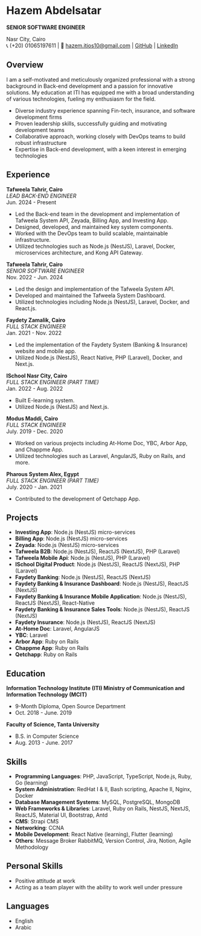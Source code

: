 # Hazem Abdelsatar

**SENIOR SOFTWARE ENGINEER**

Nasr City, Cairo  
📞 (+20) 01065197611 | 📧 hazem.itios10@gmail.com | [GitHub](https://github.com/ProgHazem) | [LinkedIn](https://www.linkedin.com/in/hazem-itios10)

## Overview
I am a self-motivated and meticulously organized professional with a strong background in Back-end development and a passion for innovative solutions. My education at ITI has equipped me with a broad understanding of various technologies, fueling my enthusiasm for the field.

- Diverse industry experience spanning Fin-tech, insurance, and software development firms
- Proven leadership skills, successfully guiding and motivating development teams
- Collaborative approach, working closely with DevOps teams to build robust infrastructure
- Expertise in Back-end development, with a keen interest in emerging technologies

## Experience
**Tafweela Tahrir, Cairo**  
*LEAD BACK-END ENGINEER*  
Jun. 2024 - Present
- Led the Back-end team in the development and implementation of Tafweela System API, Zeyada, Billing App, and Investing App.
- Designed, developed, and maintained key system components.
- Worked with the DevOps team to build scalable, maintainable infrastructure.
- Utilized technologies such as Node.js (NestJS), Laravel, Docker, microservices architecture, and Kong API Gateway.

**Tafweela Tahrir, Cairo**  
*SENIOR SOFTWARE ENGINEER*  
Nov. 2022 - Jun. 2024
- Led the design and implementation of the Tafweela System API.
- Developed and maintained the Tafweela System Dashboard.
- Utilized technologies including Node.js (NestJS), Laravel, Docker, and React.js.

**Faydety Zamalik, Cairo**  
*FULL STACK ENGINEER*  
Jan. 2021 - Nov. 2022
- Led the implementation of the Faydety System (Banking & Insurance) website and mobile app.
- Utilized Node.js (NestJS), React Native, PHP (Laravel), Docker, and Next.js.

**ISchool Nasr City, Cairo**  
*FULL STACK ENGINEER (PART TIME)*  
Jan. 2022 - Aug. 2022
- Built E-learning system.
- Utilized Node.js (NestJS) and Next.js.

**Modus Maddi, Cairo**  
*FULL STACK ENGINEER*  
July. 2019 - Dec. 2020
- Worked on various projects including At-Home Doc, YBC, Arbor App, and Chappme App.
- Utilized technologies such as Laravel, AngularJS, Ruby on Rails, and more.

**Pharous System Alex, Egypt**  
*FULL STACK ENGINEER (PART TIME)*  
July. 2020 - Jan. 2021
- Contributed to the development of Qetchapp App.

## Projects
- **Investing App**: Node.js (NestJS) micro-services
- **Billing App**: Node.js (NestJS) micro-services
- **Zeyada**: Node.js (NestJS) micro-services
- **Tafweela B2B**: Node.js (NestJS), ReactJS (NextJS), PHP (Laravel)
- **Tafweela Mobile Api**: Node.js (NestJS), PHP (Laravel)
- **ISchool Digital Product**: Node.js (NestJS), ReactJS (NextJS), PHP (Laravel)
- **Faydety Banking**: Node.js (NestJS), ReactJS (NextJS)
- **Faydety Banking & Insurance Dashboard**: Node.js (NestJS), ReactJS (NextJS)
- **Faydety Banking & Insurance Mobile Application**: Node.js (NestJS), ReactJS (NextJS), React-Native
- **Faydety Banking & Insurance Sales Tools**: Node.js (NestJS), ReactJS (NextJS)
- **Faydety Insurance**: Node.js (NestJS), ReactJS (NextJS)
- **At-Home Doc**: Laravel, AngularJS
- **YBC**: Laravel
- **Arbor App**: Ruby on Rails
- **Chappme App**: Ruby on Rails
- **Qetchapp**: Ruby on Rails

## Education
**Information Technology Institute (ITI) Ministry of Communication and Information Technology (MCIT)**
- 9-Month Diploma, Open Source Department
- Oct. 2018 - June. 2019

**Faculty of Science, Tanta University**
- B.S. in Computer Science
- Aug. 2013 - June. 2017

## Skills
- **Programming Languages**: PHP, JavaScript, TypeScript, Node.js, Ruby, Go (learning)
- **System Administration**: RedHat I & II, Bash scripting, Apache II, Nginx, Docker
- **Database Management Systems**: MySQL, PostgreSQL, MongoDB
- **Web Frameworks & Libraries**: Laravel, Ruby on Rails, NestJS, NextJS, ReactJS, Material UI, Bootstrap, Antd
- **CMS**: Strapi CMS
- **Networking**: CCNA
- **Mobile Development**: React Native (learning), Flutter (learning)
- **Others**: Message Broker RabbitMQ, Version Control, Jira, Notion, Agile Methodology

## Personal Skills
- Positive attitude at work
- Acting as a team player with the ability to work well under pressure

## Languages
- English
- Arabic
